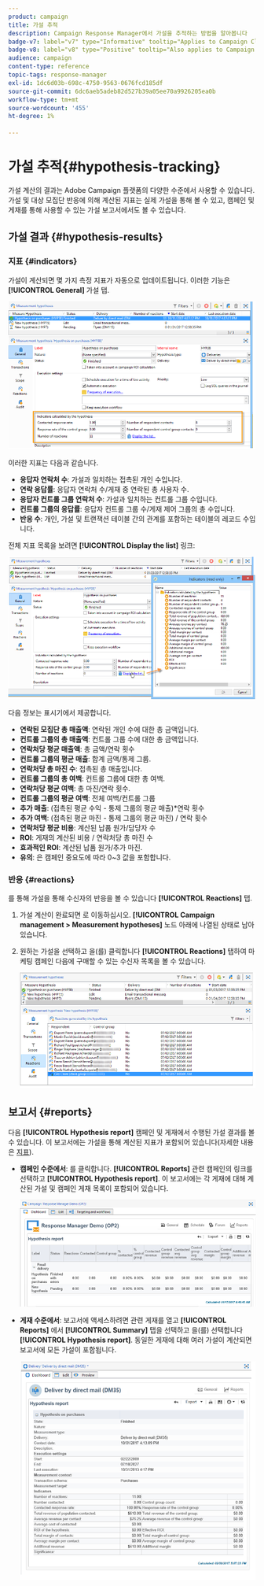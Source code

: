 ```yaml
---
product: campaign
title: 가설 추적
description: Campaign Response Manager에서 가설을 추적하는 방법을 알아봅니다
badge-v7: label="v7" type="Informative" tooltip="Applies to Campaign Classic v7"
badge-v8: label="v8" type="Positive" tooltip="Also applies to Campaign v8"
audience: campaign
content-type: reference
topic-tags: response-manager
exl-id: 1dc6d03b-698c-4750-9563-0676fcd185df
source-git-commit: 6dc6aeb5adeb82d527b39a05ee70a9926205ea0b
workflow-type: tm+mt
source-wordcount: '455'
ht-degree: 1%

---
```


# 가설 추적{#hypothesis-tracking}



가설 계산의 결과는 Adobe Campaign 플랫폼의 다양한 수준에서 사용할 수 있습니다. 가설 및 대상 모집단 반응에 의해 계산된 지표는 실제 가설을 통해 볼 수 있고, 캠페인 및 게재를 통해 사용할 수 있는 가설 보고서에서도 볼 수 있습니다.

## 가설 결과 {#hypothesis-results}

### 지표 {#indicators}

가설이 계산되면 몇 가지 측정 지표가 자동으로 업데이트됩니다. 이러한 기능은 **[!UICONTROL General]** 가설 탭.

![](assets/response_hypothesis_delivery_example_010.png)

이러한 지표는 다음과 같습니다.

* **응답자 연락처 수**: 가설과 일치하는 접촉된 개인 수입니다.
* **연락 응답률**: 응답자 연락처 수/게재 중 연락된 총 사용자 수.
* **응답자 컨트롤 그룹 연락처 수**: 가설과 일치하는 컨트롤 그룹 수입니다.
* **컨트롤 그룹의 응답률**: 응답자 컨트롤 그룹 수/게재 제어 그룹의 총 수입니다.
* **반응 수**: 개인, 가설 및 트랜잭션 테이블 간의 관계를 포함하는 테이블의 레코드 수입니다.

전체 지표 목록을 보려면 **[!UICONTROL Display the list]** 링크:

![](assets/response_hypothesis_indicators_002.png)

다음 정보는 표시기에서 제공합니다.

* **연락된 모집단 총 매출액**: 연락된 개인 수에 대한 총 금액입니다.
* **컨트롤 그룹의 총 매출액**: 컨트롤 그룹 수에 대한 총 금액입니다.
* **연락처당 평균 매출액**: 총 금액/연락 횟수
* **컨트롤 그룹의 평균 매출**: 합계 금액/통제 그룹.
* **연락처당 총 마진 수**: 접촉된 총 매출입니다.
* **컨트롤 그룹의 총 여백**: 컨트롤 그룹에 대한 총 여백.
* **연락처당 평균 여백**: 총 마진/연락 횟수.
* **컨트롤 그룹의 평균 여백**: 전체 여백/컨트롤 그룹
* **추가 매출**: (접촉된 평균 수익 - 통제 그룹의 평균 매출)&#42;연락 횟수
* **추가 여백**: (접촉된 평균 마진 - 통제 그룹의 평균 마진) / 연락 횟수
* **연락처당 평균 비용**: 계산된 납품 원가/담당자 수
* **ROI**: 게재의 계산된 비용 / 연락처당 총 마진 수
* **효과적인 ROI**: 계산된 납품 원가/추가 마진.
* **유의**: 은 캠페인 중요도에 따라 0~3 값을 포함합니다.

### 반응 {#reactions}

를 통해 가설을 통해 수신자의 반응을 볼 수 있습니다 **[!UICONTROL Reactions]** 탭.

1. 가설 계산이 완료되면 로 이동하십시오. **[!UICONTROL Campaign management > Measurement hypotheses]** 노드 아래에 나열된 상태로 남아 있습니다.
1. 원하는 가설을 선택하고 을(를) 클릭합니다 **[!UICONTROL Reactions]** 탭하여 마케팅 캠페인 다음에 구매할 수 있는 수신자 목록을 볼 수 있습니다.

   ![](assets/response_hypothesis_reactions_001.png)

## 보고서 {#reports}

다음 **[!UICONTROL Hypothesis report]** 캠페인 및 게재에서 수행된 가설 결과를 볼 수 있습니다. 이 보고서에는 가설을 통해 계산된 지표가 포함되어 있습니다(자세한 내용은 [지표](#indicators)).

* **캠페인 수준에서**: 를 클릭합니다. **[!UICONTROL Reports]** 관련 캠페인의 링크를 선택하고 **[!UICONTROL Hypothesis report]**. 이 보고서에는 각 게재에 대해 계산된 가설 및 캠페인 게재 목록이 포함되어 있습니다.

   ![](assets/response_hypothesis_campaign_report_001.png)

* **게재 수준에서**: 보고서에 액세스하려면 관련 게재를 열고 **[!UICONTROL Reports]** 에서 **[!UICONTROL Summary]** 탭을 선택하고 을(를) 선택합니다 **[!UICONTROL Hypothesis report]**. 동일한 게재에 대해 여러 가설이 계산되면 보고서에 모든 가설이 포함됩니다.

   ![](assets/response_hypothesis_delivery_report_001.png)
